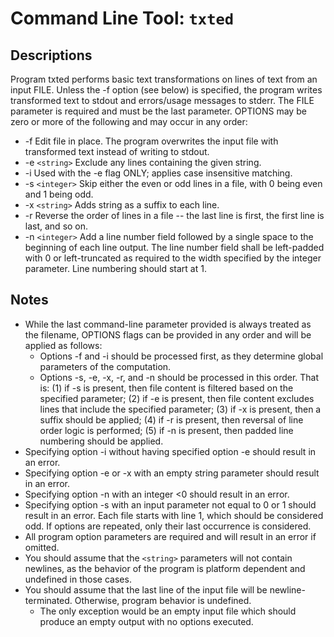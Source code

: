 # Command Line Tool: `txted`

## Descriptions

Program txted performs basic text transformations on lines of text from an input FILE. Unless the -f option (see below) is specified, the program writes transformed text to stdout and errors/usage messages to stderr.  The FILE parameter is required and must be the last parameter. OPTIONS may be zero or more of the following and may occur in any order:

- -f
Edit file in place.  The program overwrites the input file with transformed text instead of writing to stdout.
- -e `<string>`
Exclude any lines containing the given string.
- -i 
Used with the -e flag ONLY; applies case insensitive matching.
- -s `<integer>`
Skip either the even or odd lines in a file, with 0 being even and 1 being odd.
- -x `<string>`
Adds string as a suffix to each line.
- -r 
Reverse the order of lines in a file -- the last line is first, the first line is last, and so on.
- -n `<integer>`
Add a line number field followed by a single space to the beginning of each line output.  The line number field shall be left-padded with 0 or left-truncated as required to the width specified by the integer parameter.  Line numbering should start at 1.

## Notes

- While the last command-line parameter provided is always treated as the filename, OPTIONS flags can be provided in any order and will be applied as follows:
	- Options -f and -i should be processed first, as they determine global parameters of the computation.
	- Options -s, -e, -x, -r, and -n should be processed in this order. That is: (1) if -s is present, then file content is filtered based on the specified parameter; (2) if -e is present, then file content excludes lines that include the specified parameter; (3) if -x is present, then a suffix should be applied; (4) if -r is present, then reversal of line order logic is performed; (5) if -n is present, then padded line numbering should be applied.
- Specifying option -i without having specified option -e should result in an error.
- Specifying option -e or -x with an empty string parameter should result in an error.
- Specifying option -n with an integer <0 should result in an error.
- Specifying option -s with an input parameter not equal to 0 or 1 should result in an error.  Each file starts with line 1, which should be considered odd.
If options are repeated, only their last occurrence is considered.
- All program option parameters are required and will result in an error if omitted.
- You should assume that the `<string>` parameters will not contain newlines, as the behavior of the program is platform dependent and undefined in those cases.
- You should assume that the last line of the input file will be newline-terminated. Otherwise, program behavior is undefined.
	- The only exception would be an empty input file which should produce an empty output with no options executed.

